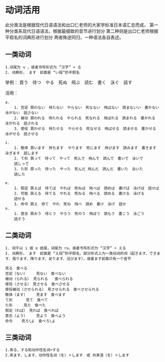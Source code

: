 # 动词活用
此分类法是根据现代日语语法和出口仁老师的大家学标准日本语汇总而成，
第一种分类系现代日语语法，根据最细致的音节进行划分
第二种则是出口仁老师根据平假名的词典形进行划分
两者殊途同归，一种语法各自表述。
## 一类动词

    1.词尾为 u ，或者书写形式为 “汉字” + る
    2. 词典形， ます　前面是 “い段”的平假名

举例：
    買う　待つ　やる　死ぬ　飛ぶ　読む　書く　泳ぐ　話す

活用：
    
    a.
        1. 否定 買わない　待たない　やらない　死なない　飛ばない　読まないい　書かない　泳がない　話さない
        2. 被动 買われる　待たれる　やられる　死なれる　飛ばれる　読まれる　書かれる　泳がれる　話される
        3. 使役 買わせる　待たせる  やらせる　死なせる　飛ばせる　読ませる　書かせる　泳がせる　話させる

    i. 
        1. 敬体 買います　待ちます  やります　死にます　飛びます　読みます　書きます　泳ぎます　話します
        2. て形 買って　待って　やって　死んで　飛んで　読んで　書いで　泳いで
        話しっで　
        3. た形 買った　待った　やった　死んだ 飛んだ　読んだ　書いた　泳いた
        話した

    e.
        1. 假定 買えば　待てば　やれば　死ねば　飛べば　読めば　書けば　泳げば　話せば
        2. 可能 買える　待てる　やれる　死ねる　飛べる　読める　書ける　泳げる
        話せる
        3. 命令 買え　待て　やれ　死ね　飛べ　読め　書け　泳げ　話せ
    o.
        1. 意志 買おう　待とう　やろう　死のう　飛ぼう　読もう　書こう　泳ごう
        話そう

## 二类动词
    1. 词干以 i 或 e 结尾，词尾为 ru，或者书写形式为 “汉字” + える
    2. 词典形， ます　前面是 “え段”的平假名，部分形式上为一类动词的词（起きます、できます、借ります、降ります、足ります、浴びます），或者ます前面只有一个音节

    見る　食べる
    否定（ない）    見ない　食べない
    被动（られる） 見られる   食べられる
    使役（させる）　見させる　食べさせる
    使役被动（させられる）　見させられる　食べさせられる
    敬体（ます）    見ます　食べます
    て形      見て　食べて
    た形     見た　食べた
    假定（れば）　見れば　食べれば
    意志（よう）    見よう　食べよう
    命令    見ろ\よ　食べろ\よ

## 三类动词
    1.来る、する和动作性名词+する
    2.来ます、します，动作性名词（を）＋します　或 外来语（を）＋します
